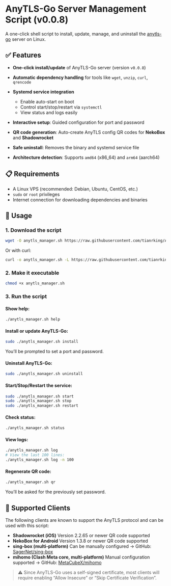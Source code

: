 # AnyTLS-Go Server Management Script (v0.0.8)

A one-click shell script to install, update, manage, and uninstall the [anytls-go](https://github.com/anytls/anytls-go) server on Linux.

## ✅ Features

* **One-click install/update** of AnyTLS-Go server (version `v0.0.8`)
* **Automatic dependency handling** for tools like `wget`, `unzip`, `curl`, `qrencode`
* **Systemd service integration**

  * Enable auto-start on boot
  * Control start/stop/restart via `systemctl`
  * View status and logs easily
* **Interactive setup**: Guided configuration for port and password
* **QR code generation**: Auto-create AnyTLS config QR codes for **NekoBox** and **Shadowrocket**
* **Safe uninstall**: Removes the binary and systemd service file
* **Architecture detection**: Supports `amd64` (x86\_64) and `arm64` (aarch64)

## 📋 Requirements

* A Linux VPS (recommended: Debian, Ubuntu, CentOS, etc.)
* `sudo` or `root` privileges
* Internet connection for downloading dependencies and binaries

## 🚀 Usage

### 1. Download the script

```bash
wget -O anytls_manager.sh https://raw.githubusercontent.com/tianrking/AnyTLS-Go/refs/heads/main/anytls_manager.sh
```

Or with curl:

```bash
curl -o anytls_manager.sh -L https://raw.githubusercontent.com/tianrking/AnyTLS-Go/refs/heads/main/anytls_manager.sh
```

### 2. Make it executable

```bash
chmod +x anytls_manager.sh
```

### 3. Run the script

#### Show help:

```bash
./anytls_manager.sh help
```

#### Install or update AnyTLS-Go:

```bash
sudo ./anytls_manager.sh install
```

You’ll be prompted to set a port and password.

#### Uninstall AnyTLS-Go:

```bash
sudo ./anytls_manager.sh uninstall
```

#### Start/Stop/Restart the service:

```bash
sudo ./anytls_manager.sh start
sudo ./anytls_manager.sh stop
sudo ./anytls_manager.sh restart
```

#### Check status:

```bash
./anytls_manager.sh status
```

#### View logs:

```bash
./anytls_manager.sh log
# View the last 100 lines:
./anytls_manager.sh log -n 100
```

#### Regenerate QR code:

```bash
./anytls_manager.sh qr
```

You’ll be asked for the previously set password.

## 📱 Supported Clients

The following clients are known to support the AnyTLS protocol and can be used with this script:

* **Shadowrocket (iOS)**
  Version 2.2.65 or newer
  QR code supported
* **NekoBox for Android**
  Version 1.3.8 or newer
  QR code supported
* **sing-box (multi-platform)**
  Can be manually configured
  → GitHub: [SagerNet/sing-box](https://github.com/SagerNet/sing-box)
* **mihomo (Clash Meta core, multi-platform)**
  Manual configuration supported
  → GitHub: [MetaCubeX/mihomo](https://github.com/MetaCubeX/mihomo)

> ⚠️ Since AnyTLS-Go uses a self-signed certificate, most clients will require enabling “Allow Insecure” or “Skip Certificate Verification”.